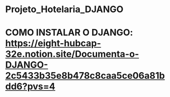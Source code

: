 # Projeto_Hotelaria_DJANGO
# COMO INSTALAR O DJANGO: https://eight-hubcap-32e.notion.site/Documenta-o-DJANGO-2c5433b35e8b478c8caa5ce06a81bdd6?pvs=4
